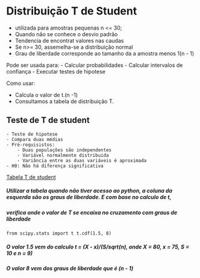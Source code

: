 # Distribuição T de Student
   - utilizada para amostras pequenas n <= 30;
   - Quando não se conhece o desvio padrão
   - Tendencia de encontrat valores nas caudas
   - Se n>= 30, assemelha-se a distribuição normal
   - Grau de liberdade corresponde ao tamanho da a amostra menos 1(n - 1)
   
Pode ser usada para:
    - Calcular probabilidades
    - Calcular intervalos de confiança
    - Executar testes de hipotese
    
    
Como usar:
 - Calcula o valor de t.(n -1)
 - Consultamos a tabela de distribuição T.
 
 
 
   
## Teste de T de student
    - Teste de hipotese
    - Compara duas médias
    - Pré-requisistos:
        - Duas populações são independentes
        - Variável normalmente distribuida
        - Variância entre as duas variáveis é aproximada
    - H0: Não há diferença significativa
    
    
[Tabela T de student](http://www.ttable.org/)
##### Utilizar a tabela quando não tiver acesso ao python, a coluna da esquerda são os graus de liberdade. E com base no calculo de t,
##### verifica onde o valor de T se encaixa no cruzamento com graus de liberdade


`from scipy.stats import t
 t.cdf(1.5, 8)`
##### O valor 1.5 vem do calculo t = (X - x)/(S/sqrt(n), onde X = 80, x = 75, S = 10 e n = 9)
##### O valor 8 vem dos graus de liberdade que é (n - 1)           
 